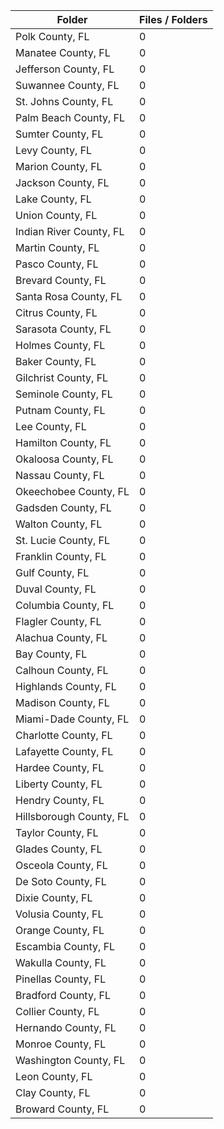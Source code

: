 | Folder                  |   Files / Folders |
|-------------------------|-------------------|
| Polk County, FL         |                 0 |
| Manatee County, FL      |                 0 |
| Jefferson County, FL    |                 0 |
| Suwannee County, FL     |                 0 |
| St. Johns County, FL    |                 0 |
| Palm Beach County, FL   |                 0 |
| Sumter County, FL       |                 0 |
| Levy County, FL         |                 0 |
| Marion County, FL       |                 0 |
| Jackson County, FL      |                 0 |
| Lake County, FL         |                 0 |
| Union County, FL        |                 0 |
| Indian River County, FL |                 0 |
| Martin County, FL       |                 0 |
| Pasco County, FL        |                 0 |
| Brevard County, FL      |                 0 |
| Santa Rosa County, FL   |                 0 |
| Citrus County, FL       |                 0 |
| Sarasota County, FL     |                 0 |
| Holmes County, FL       |                 0 |
| Baker County, FL        |                 0 |
| Gilchrist County, FL    |                 0 |
| Seminole County, FL     |                 0 |
| Putnam County, FL       |                 0 |
| Lee County, FL          |                 0 |
| Hamilton County, FL     |                 0 |
| Okaloosa County, FL     |                 0 |
| Nassau County, FL       |                 0 |
| Okeechobee County, FL   |                 0 |
| Gadsden County, FL      |                 0 |
| Walton County, FL       |                 0 |
| St. Lucie County, FL    |                 0 |
| Franklin County, FL     |                 0 |
| Gulf County, FL         |                 0 |
| Duval County, FL        |                 0 |
| Columbia County, FL     |                 0 |
| Flagler County, FL      |                 0 |
| Alachua County, FL      |                 0 |
| Bay County, FL          |                 0 |
| Calhoun County, FL      |                 0 |
| Highlands County, FL    |                 0 |
| Madison County, FL      |                 0 |
| Miami-Dade County, FL   |                 0 |
| Charlotte County, FL    |                 0 |
| Lafayette County, FL    |                 0 |
| Hardee County, FL       |                 0 |
| Liberty County, FL      |                 0 |
| Hendry County, FL       |                 0 |
| Hillsborough County, FL |                 0 |
| Taylor County, FL       |                 0 |
| Glades County, FL       |                 0 |
| Osceola County, FL      |                 0 |
| De Soto County, FL      |                 0 |
| Dixie County, FL        |                 0 |
| Volusia County, FL      |                 0 |
| Orange County, FL       |                 0 |
| Escambia County, FL     |                 0 |
| Wakulla County, FL      |                 0 |
| Pinellas County, FL     |                 0 |
| Bradford County, FL     |                 0 |
| Collier County, FL      |                 0 |
| Hernando County, FL     |                 0 |
| Monroe County, FL       |                 0 |
| Washington County, FL   |                 0 |
| Leon County, FL         |                 0 |
| Clay County, FL         |                 0 |
| Broward County, FL      |                 0 |